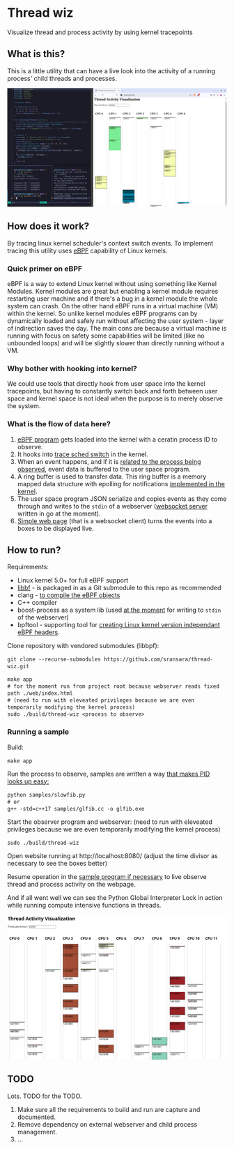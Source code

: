 # Thread wiz

Visualize thread and process activity by using kernel tracepoints

## What is this?

This is a little utility that can have a live look into the activity of a running process' child threads and processes.

![Activity of mutex guarded calculations](./docs/screenshot-full-glfib-exe.png)

## How does it work?

By tracing linux kernel scheduler's context switch events. To implement tracing this utility uses [eBPF](https://ebpf.io/) capability of Linux kernels.

### Quick primer on eBPF

eBPF is a way to extend Linux kernel without using something like Kernel Modules. Kernel modules are great but enabling a kernel module requires restarting user machine and if there's a bug in a kernel module the whole system can crash. On the other hand eBPF runs in a virtual machine (VM) within the kernel. So unlike kernel modules eBPF programs can by dynamically loaded and safely run without affecting the user system - layer of indirection saves the day. The main cons are because a virtual machine is running with focus on safety some capabilities will be limited (like no unbounded loops) and will be slightly slower than directly running without a VM.

### Why bother with hooking into kernel?

We could use tools that directly hook from user space into the kernel tracepoints, but having to constantly switch back and forth between user space and kernel space is not ideal when the purpose is to merely observe the system.

### What is the flow of data here?

1. [eBPF program](https://github.com/sransara/thread-wiz/blob/22169c994d55878cd783adf67dc2462982b3395c/bpf/thread_wiz.bpf.c) gets loaded into the kernel with a ceratin process ID to observe.
2. It hooks into [trace sched switch](https://github.com/torvalds/linux/blob/master/kernel/trace/trace_sched_switch.c) in the kernel.
3. When an event happens, and if it is [related to the process being observed](https://github.com/sransara/thread-wiz/blob/22169c994d55878cd783adf67dc2462982b3395c/bpf/thread_wiz.bpf.c#L91), event data is buffered to the user space program.
4. A ring buffer is used to transfer data. This ring buffer is a memory mapped data structure with epolling for notifications [implemented in the kernel](https://www.kernel.org/doc/html/v6.6/bpf/ringbuf.html).
5. The user space program JSON serialize and copies events as they come through and writes to the `stdin` of a webserver ([websocket server](https://github.com/sransara/thread-wiz/blob/22169c994d55878cd783adf67dc2462982b3395c/web/server.go) written in go at the moment).
6. [Simple web page](https://github.com/sransara/thread-wiz/blob/22169c994d55878cd783adf67dc2462982b3395c/web/index.html) (that is a websocket client) turns the events into a boxes to be displayed live.

## How to run?

Requirements:

- Linux kernel 5.0+ for full eBPF support
- [libbf](https://github.com/libbpf/libbpf) - is packaged in as a Git submodule to this repo as recommended
- clang - [to compile the eBPF objects](https://github.com/sransara/thread-wiz/blob/22169c994d55878cd783adf67dc2462982b3395c/Makefile#L17)
- C++ compiler
- boost-process as a system lib (used [at the moment](src/web_child.cc) for writing to `stdin` of the webserver)
- bpftool - supporting tool for [creating Linux kernel version independant eBPF headers](https://github.com/sransara/thread-wiz/blob/22169c994d55878cd783adf67dc2462982b3395c/Makefile#L43).

Clone repository with vendored submodules (libbpf):

```
git clone --recurse-submodules https://github.com/sransara/thread-wiz.git
```

```
make app
# for the moment run from project root because webserver reads fixed path ./web/index.html
# (need to run with eleveated privileges because we are even temporarily modifying the kernel process)
sudo ./build/thread-wiz <process to observe>
```

### Running a sample

Build:

```
make app
```

Run the process to observe, samples are written a way [that makes PID looks up easy:](https://github.com/sransara/thread-wiz/blob/22169c994d55878cd783adf67dc2462982b3395c/samples/slowfib.py#L21)

```
python samples/slowfib.py
# or
g++ -std=c++17 samples/glfib.cc -o glfib.exe
```

Start the observer program and webserver:
(need to run with eleveated privileges because we are even temporarily modifying the kernel process)

```
sudo ./build/thread-wiz
```

Open website running at http://localhost:8080/ (adjust the time divisor as necessary to see the boxes better)

Resume operation in the [sample program if necessary](https://github.com/sransara/thread-wiz/blob/22169c994d55878cd783adf67dc2462982b3395c/samples/slowfib.py#L22) to live observe thread and process activity on the webpage.

And if all went well we can see the Python Global Interpreter Lock in action while running compute intensive functions in threads.

![Activity of Python threads](./docs/screenshot-slowfib-py.png)

## TODO

Lots. TODO for the TODO.

1. Make sure all the requirements to build and run are capture and documented.
2. Remove dependency on external webserver and child process management.
3. ...

